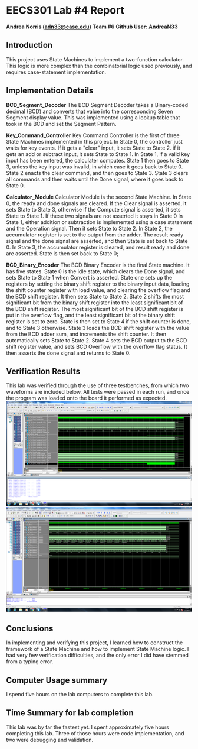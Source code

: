 # EECS301 Lab #4 Report

**Andrea Norris (adn33@case.edu)**
**Team #6**
**Github User: AndreaN33**

## Introduction
This project uses State Machines to implement a two-function calculator. This logic is
more complex than the combinatorial logic used previously, and requires case-statement 
implementation.


## Implementation Details
**BCD_Segment_Decoder**
The BCD Segment Decoder takes a Binary-coded decimal (BCD) and converts that value into the
corresponding Seven Segment display value. This was implemented using a lookup table that 
took in the BCD and set the Segment Pattern. 

**Key_Command_Controller**
Key Command Controller is the first of three State Machines implemented in this project. In State 0, 
the controller just waits for key events. If it gets a "clear" input, it sets State to State 2.
if it gets an add or subtract input, it sets State to State 1. In State 1, if a valid key input has been 
entered, the calculater computes. State 1 then goes to State 3, unless the key input was invalid,
in which case it goes back to State 0. State 2 enacts the clear command, and then goes to State 3.
State 3 clears all commands and then waits until the Done signal, where it goes back to State 0.

**Calculator_Module**
Calculator Module is the second State Machine. In State 0, the ready and done signals are cleared.
If the Clear signal is asserted, it sets State to State 3, otherwise if the Compute signal is 
asserted, it sets State to State 1. If these two signals are not asserted it stays in State 0
In State 1, either addition or subtraction is implemented
using a case statement and the Operation signal. Then it sets State to State 2. In State 2, the
accumulator register is set to the output from the adder. The result ready signal and the done 
signal are asserted, and then State is set back to State 0. In State 3, the accumulator register is 
cleared, and result ready and done are asserted. State is then set back to State 0;

**BCD_Binary_Encoder**
The BCD Binary Encoder is the final State machine. It has five states. State 0 is the idle state, which
clears the Done signal, and sets State to State 1 when Convert is asserted. State one sets up the
registers by setting the binary shift register to the binary input data, loading the shift counter 
register with load value, and clearing the overflow flag and the BCD shift register. It then sets 
State to State 2. State 2 shifts the most significant bit from the binary shift register into the
least significant bit of the BCD shift register. The most significant bit of the BCD shift register
is put in the overflow flag, and the least significant bit of the binary shift register is set
to zero. State is then set to State 4 if the shift counter is done, and to State 3 otherwise.
State 3 loads the BCD shift register with the value from the BCD adder sum, and increments the shift
counter. It then automatically sets State to State 2. State 4 sets the BCD output to the BCD shift
register value, and sets BCD Overflow with the overflow flag status. It then asserts the done signal
and returns to State 0.

## Verification Results
This lab was verified through the use of three testbenches, from which two waveforms are included below.
All tests were passed in each run, and once the program was loaded onto the board it performed as expected.
![Image Tag](EECS_LAB4_Binary_Encoder_Waveform.PNG)
![Image Tag](EECS301_LAB4_BCD_Segment_Waveform.PNG)


## Conclusions
In implementing and verifying this project, I learned how to construct the framework of a State
Machine and how to implement State Machine logic. I had very few verification difficulties, and 
the only error I did have stemmed from a typing error.


## Computer Usage summary
I spend five hours on the lab computers to complete this lab.


## Time Summary for lab completion
This lab was by far the fastest yet. I spent approximately five hours completing this lab. Three of those hours were code implementation, and two were debugging and validation.